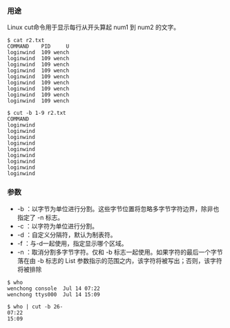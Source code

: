 

### 用途
Linux cut命令用于显示每行从开头算起 num1 到 num2 的文字。

```
$ cat r2.txt
COMMAND    PID     U
loginwind  109 wench
loginwind  109 wench
loginwind  109 wench
loginwind  109 wench
loginwind  109 wench
loginwind  109 wench
loginwind  109 wench
loginwind  109 wench
loginwind  109 wench
```

```
$ cut -b 1-9 r2.txt
COMMAND
loginwind
loginwind
loginwind
loginwind
loginwind
loginwind
loginwind
loginwind
loginwind
```

### 参数

- -b ：以字节为单位进行分割。这些字节位置将忽略多字节字符边界，除非也指定了 -n 标志。
- -c ：以字符为单位进行分割。
- -d ：自定义分隔符，默认为制表符。
- -f ：与-d一起使用，指定显示哪个区域。
- -n ：取消分割多字节字符。仅和 -b 标志一起使用。如果字符的最后一个字节落在由 -b 标志的 List 参数指示的范围之内，该字符将被写出；否则，该字符将被排除

```
$ who
wenchong console  Jul 14 07:22
wenchong ttys000  Jul 14 15:09
```
```
$ who | cut -b 26-
07:22
15:09
```

